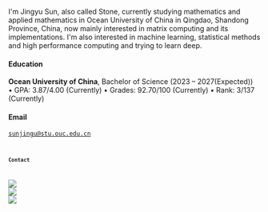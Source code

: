 
I'm Jingyu Sun, also called Stone, currently studying mathematics and applied mathematics in Ocean University of China in Qingdao, Shandong Province, China, now mainly interested in matrix computing and its implementations. 
I'm also interested in machine learning, statistical methods and high performance computing and trying to learn deep.


#### Education  
**Ocean University of China**, Bachelor of Science (2023 – 2027(Expected))  
• GPA: 3.87/4.00 (Currently)
• Grades: 92.70/100 (Currently)
• Rank: 3/137 (Currently) 

#### Email

<code>sunjingu@stu.ouc.edu.cn<code>

#### Contact
[![](https://img.shields.io/badge/stonehfzs-Github-blue?logo=github)](https://github.com/stonehfzs)
[![](https://img.shields.io/badge/禾风之水-Bilibili-FB7299?logo=bilibili)](https://space.bilibili.com/498816517)
[![](https://img.shields.io/badge/禾风之水-知乎-0084FF?logo=zhihu)](https://www.zhihu.com/people/he-feng-zhi-shui-85)
